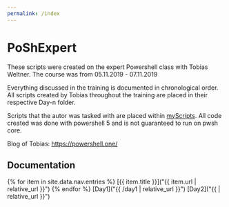 ```yaml
---
permalink: /index
---
```

# PoShExpert
These scripts were created on the expert Powershell class with Tobias Weltner. 
The course was from 05.11.2019 - 07.11.2019 

Everything discussed in the training is documented in chronological order. 
All scripts created by Tobias throughout the training are placed in their respective Day-n folder. 

Scripts that the autor was tasked with are placed within [myScripts](./myScripts). 
All code created was done with powershell 5 and is not guaranteed to run on pwsh core. 

Blog of Tobias: 
https://powershell.one/

## Documentation
{% for item in site.data.nav.entries %}
    [{{ item.title }}]("{{ item.url | relative_url }}")
{% endfor %}
[Day1]("{{ /day1 | relative_url }}")
[Day2]("{{  | relative_url }}")
